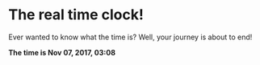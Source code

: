 # The real time clock!

Ever wanted to know what the time is? Well, your journey is about to end!

**The time is Nov 07, 2017, 03:08**